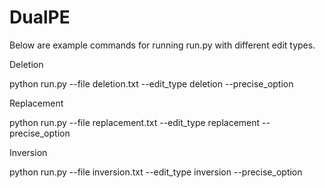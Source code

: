 # DualPE

Below are example commands for running run.py with different edit types.

Deletion

python run.py --file deletion.txt --edit_type deletion --precise_option

Replacement

python run.py --file replacement.txt --edit_type replacement --precise_option

Inversion

python run.py --file inversion.txt --edit_type inversion --precise_option

